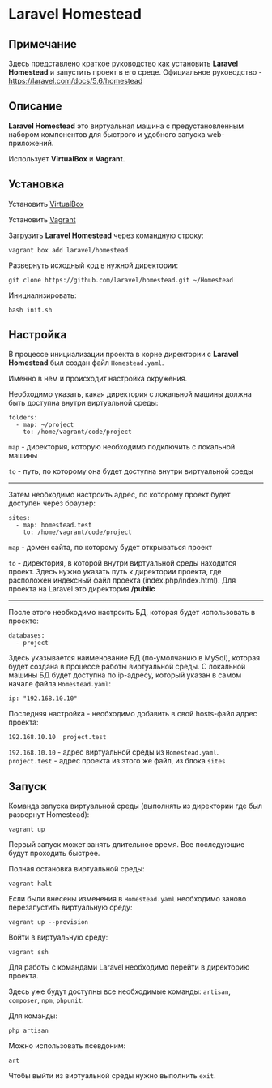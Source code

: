 # Laravel Homestead

## Примечание
Здесь представлено краткое руководство как установить **Laravel Homestead** и запустить проект в его среде.
Официальное руководство - https://laravel.com/docs/5.6/homestead

## Описание
**Laravel Homestead** это виртуальная машина с предустановленным набором компонентов для быстрого и удобного запуска web-приложений.

Использует **VirtualBox** и **Vagrant**.

## Установка

Установить [VirtualBox](https://www.virtualbox.org/wiki/Downloads)

Установить [Vagrant](https://www.vagrantup.com/downloads.html)

Загрузить **Laravel Homestead** через командную строку:

```
vagrant box add laravel/homestead
```

Развернуть исходный код в нужной директории:

```
git clone https://github.com/laravel/homestead.git ~/Homestead
```

Инициализировать:

```
bash init.sh
```

## Настройка

В процессе инициализации проекта в корне директории с **Laravel Homestead** был создан файл `Homestead.yaml`.

Именно в нём и происходит настройка окружения.

Необходимо указать, какая директория с локальной машины должна быть доступна внутри виртуальной среды:

```
folders:
  - map: ~/project
    to: /home/vagrant/code/project
```

`map` - директория, которую необходимо подключить с локальной машины

`to` - путь, по которому она будет доступна внутри виртуальной среды

---

Затем необходимо настроить адрес, по которому проект будет доступен через браузер:

```
sites:
  - map: homestead.test
    to: /home/vagrant/code/project
```

`map` - домен сайта, по которому будет открываться проект

`to` - директория, в которой внутри виртуальной среды находится проект. Здесь нужно указать путь к директории проекта, где расположен индексный файл проекта (index.php/index.html). Для проекта на Laravel это директория **/public**

---

После этого необходимо настроить БД, которая будет использовать в проекте:

```
databases:
  - project
```

Здесь указывается наименование БД (по-умолчанию в MySql), которая будет создана в процессе работы виртуальной среды.
С локальной машины БД будет доступна по ip-адресу, который указан в самом начале файла `Homestead.yaml`:

```
ip: "192.168.10.10"
```

Последняя настройка - необходимо добавить в свой hosts-файл адрес проекта:

```
192.168.10.10  project.test
```

`192.168.10.10` - адрес виртуальной среды из `Homestead.yaml`.
`project.test` - адрес проекта из этого же файл, из блока `sites`

## Запуск

Команда запуска виртуальной среды (выполнять из директории где был развернут Homestead):

```
vagrant up
```

Первый запуск может занять длительное время. Все последующие будут проходить быстрее.

Полная остановка виртуальной среды:

```
vagrant halt
```

Если были внесены изменения в `Homestead.yaml` необходимо заново перезапустить виртуальную среду:

```
vagrant up --provision
```

Войти в виртуальную среду:

```
vagrant ssh
```

Для работы с командами Laravel необходимо перейти в директорию проекта. 

Здесь уже будут доступны все необходимые команды: `artisan`, `composer`, `npm`, `phpunit`.

Для команды:

```
php artisan
```

Можно использовать псевдоним:

```
art
```

Чтобы выйти из виртуальной среды нужно выполнить `exit`.
